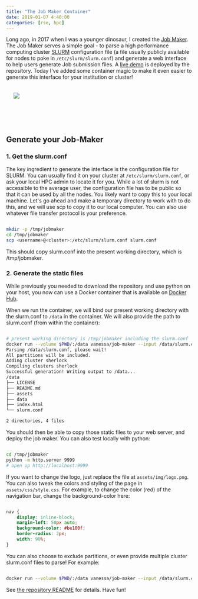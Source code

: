 ```yaml
---
title: "The Job Maker Container"
date: 2019-01-07 4:40:00
categories: [rse, hpc]
---
```


Long ago, in 2017 when I was a younger dinosaur, I created the
<a href="https://github.com/researchapps/job-maker" target="_blank">Job Maker</a>.
The Job Maker serves a simple goal - to parse a high performance computing cluster
<a href="https://slurm.schedmd.com/" target="_blank">SLURM</a> 
configuration file (a file usually publicly available for nodes
to poke in `/etc/slurm/slurm.conf`) and generate a web interface to help
users generate Job submission files. A 
<a target="_blank" href="https://researchapps.github.io/job-maker">live demo</a> 
is deployed by the repository. Today I've added some container magic to make it
even easier to generate this interface for your institution or cluster!

<div style="padding:20px">
<a href="https://vsoch.github.io/assets/images/posts/job-maker/job-maker.png"><img src="https://vsoch.github.io/assets/images/posts/job-maker/job-maker.png"></a>
</div>

<br><br>

## Generate your Job-Maker

### 1. Get the slurm.conf

The key ingredient to generate the interface is the configuration file for SLURM.
You can usually find it on your cluster at `/etc/slurm/slurm.conf`, or ask your
local HPC admin to locate it for you. While a lot of slurm is not accessible to
the average user, the configuration file has to be public so that it can
be used by all the nodes. You likely want to copy this to your local machine.
Let's go ahead and make a temporary directory to work with to do this, and we
will use scp to copy it to our local computer. You can also use whatever file
transfer protocol is your preference.

```bash

mkdir -p /tmp/jobmaker
cd /tmp/jobmaker
scp <username>@<cluster>:/etc/slurm/slurm.conf slurm.conf

```

This should copy slurm.conf into the present working directory, which is
/tmp/jobmaker.

### 2. Generate the static files

While previously you needed to download the repository and use
python on your host, you now can use a Docker container that is available on [Docker Hub](https://cloud.docker.com/repository/registry-1.docker.io/vanessa/job-maker). 

When we run the container, we will bind our present working directory with the
slurm.conf to `/data` in the container. We will also
 provide the path to slurm.conf (from within the container):

```bash

# present working directory is /tmp/jobmaker including the slurm.conf
docker run --volume $PWD/:/data vanessa/job-maker --input /data/slurm.conf
Parsing /data/slurm.conf, please wait!
All partitions will be included.
Adding cluster sherlock
Compiling clusters sherlock
Successful generation! Writing output to /data...
/data
├── LICENSE
├── README.md
├── assets
├── data
├── index.html
└── slurm.conf

2 directories, 4 files

```

You should then be able to copy those static files to your web server, and deploy 
the job maker. You can also test locally with python:

```bash

cd /tmp/jobmaker
python -m http.server 9999
# open up http://localhost:9999

```

If you want to change the logo, just replace the file at `assets/img/logo.png`.
You can also tweak the colors and styling of the page in `assets/css/style.css`.
For example, to change the color (red) of the navigation bar, change the
background-color here:

```css

nav {
    display: inline-block;
    margin-left: 50px auto;
    background-color: #be100f;
    border-radius: 2px;
    width: 90%;
}

```

You can also choose to exclude partitions, or even provide multiple cluster
slurm.conf files to parse! For example:

```bash

docker run --volume $PWD/:/data vanessa/job-maker --input /data/slurm.conf,/data/slurm-corn.conf

```

See <a href="https://www.github.com/researchapps/job-maker" target="_blank">the repository README</a> for details. Have fun!
